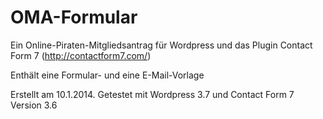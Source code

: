OMA-Formular
============

Ein Online-Piraten-Mitgliedsantrag für Wordpress und das Plugin Contact Form 7 (http://contactform7.com/)

Enthält eine Formular- und eine E-Mail-Vorlage

Erstellt am 10.1.2014.
Getestet mit Wordpress 3.7 und Contact Form 7 Version 3.6